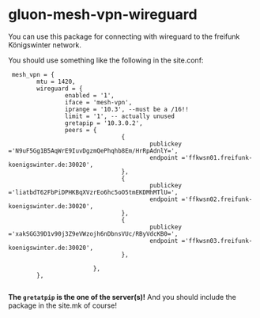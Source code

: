# gluon-mesh-vpn-wireguard

You can use this package for connecting with wireguard to the freifunk Königswinter network.

You should use something like the following in the site.conf:

        
```
 mesh_vpn = {
        mtu = 1420,
        wireguard = {
                enabled = '1',
                iface = 'mesh-vpn',
                iprange = '10.3', --must be a /16!!
                limit = '1', -- actually unused
                gretapip = '10.3.0.2',
                peers = {
                                {
                                        publickey ='N9uF5Gg1B5AqWrE9IuvDgzmQePhqhb8Em/HrRpAdnlY=',
                                        endpoint ='ffkwsn01.freifunk-koenigswinter.de:30020',
                                },                
                                {
                                        publickey ='liatbdT62FbPiDPHKBqXVzrEo6hc5oO5tmEKDMhMTlU=',
                                        endpoint ='ffkwsn02.freifunk-koenigswinter.de:30020',
                                },
                                {
                                        publickey ='xakSGG39D1v90j3Z9eVWzojh6nDbnsVUc/RByVdcKB0=',
                                        endpoint ='ffkwsn03.freifunk-koenigswinter.de:30020',
                                },

                        },
        },
        
```    

**The `gretatpip` is the one of the server(s)!**
And you should include the package in the site.mk of course!
